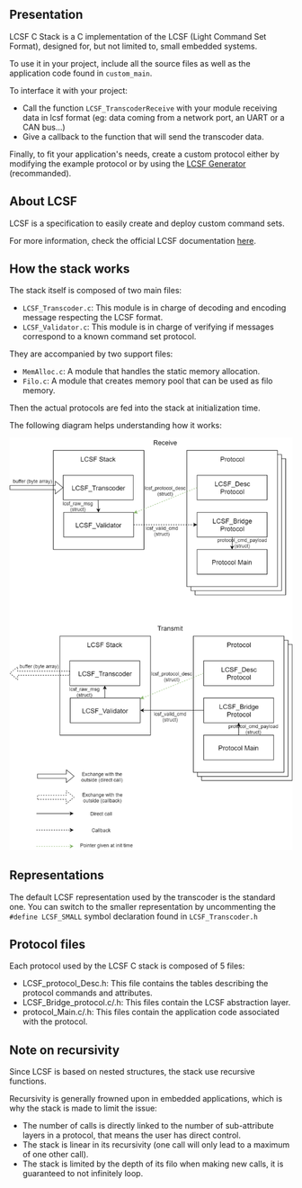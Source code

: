 ## Presentation

LCSF C Stack is a C implementation of the LCSF (Light Command Set Format), designed for, but not limited to, small embedded systems.

To use it in your project, include all the source files as well as the application code found in `custom_main`.

To interface it with your project:
* Call the function `LCSF_TranscoderReceive` with your module receiving data in lcsf format (eg: data coming from a network port, an UART or a CAN bus...)
* Give a callback to the function that will send the transcoder data.

Finally, to fit your application's needs, create a custom protocol either by modifying the example protocol or by using the [LCSF Generator](https://github.com/jean-roland/LCSF_Generator) (recommanded).

## About LCSF

LCSF is a specification to easily create and deploy custom command sets.

For more information, check the official LCSF documentation [here](https://jean-roland.github.io/LCSF_Doc/).

## How the stack works

The stack itself is composed of two main files:
* `LCSF_Transcoder.c`: This module is in charge of decoding and encoding message respecting the LCSF format.
* `LCSF_Validator.c`: This module is in charge of verifying if messages correspond to a known command set protocol.

They are accompanied by two support files:
* `MemAlloc.c`: A module that handles the static memory allocation.
* `Filo.c`: A module that creates memory pool that can be used as filo memory.

Then the actual protocols are fed into the stack at initialization time.

The following diagram helps understanding how it works:

![LCSF C Stack](./Doc/img/Stack.png)

## Representations

The default LCSF representation used by the transcoder is the standard one. You can switch to the smaller representation by uncommenting the `#define LCSF_SMALL` symbol declaration found in `LCSF_Transcoder.h`

## Protocol files

Each protocol used by the LCSF C stack is composed of 5 files:
* LCSF_protocol_Desc.h: This file contains the tables describing the protocol commands and attributes.
* LCSF_Bridge_protocol.c/.h: This files contain the LCSF abstraction layer.
* protocol_Main.c/.h: This files contain the application code associated with the protocol.

## Note on recursivity

Since LCSF is based on nested structures, the stack use recursive functions. 

Recursivity is generally frowned upon in embedded applications, which is why the stack is made to limit the issue:
* The number of calls is directly linked to the number of sub-attribute layers in a protocol, that means the user has direct control.
* The stack is linear in its recursivity (one call will only lead to a maximum of one other call).
* The stack is limited by the depth of its filo when making new calls, it is guaranteed to not infinitely loop.